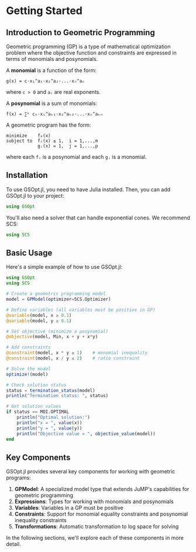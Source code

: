 # Getting Started

## Introduction to Geometric Programming

Geometric programming (GP) is a type of mathematical optimization problem where the objective function and constraints are expressed in terms of monomials and posynomials.

A **monomial** is a function of the form:

```
g(x) = c·x₁^a₁·x₂^a₂·...·xₙ^aₙ
```

where `c > 0` and `aᵢ` are real exponents.

A **posynomial** is a sum of monomials:

```
f(x) = ∑ᵏ cₖ·x₁^aₖ₁·x₂^aₖ₂·...·xₙ^aₖₙ
```

A geometric program has the form:

```
minimize    f₀(x)
subject to  fᵢ(x) ≤ 1,  i = 1,...,m
            gⱼ(x) = 1,  j = 1,...,p
```

where each `fᵢ` is a posynomial and each `gⱼ` is a monomial.

## Installation

To use GSOpt.jl, you need to have Julia installed. Then, you can add GSOpt.jl to your project:

```julia
using GSOpt
```

You'll also need a solver that can handle exponential cones. We recommend SCS:

```julia
using SCS
```

## Basic Usage

Here's a simple example of how to use GSOpt.jl:

```julia
using GSOpt
using SCS

# Create a geometric programming model
model = GPModel(optimizer=SCS.Optimizer)

# Define variables (all variables must be positive in GP)
@variable(model, x ≥ 0.1)
@variable(model, y ≥ 0.1)

# Set objective (minimize a posynomial)
@objective(model, Min, x + y + x*y)

# Add constraints
@constraint(model, x * y ≥ 1)    # monomial inequality
@constraint(model, x / y ≤ 2)    # ratio constraint

# Solve the model
optimize!(model)

# Check solution status
status = termination_status(model)
println("Termination status: ", status)

# Get solution values
if status == MOI.OPTIMAL
    println("Optimal solution:")
    println("x = ", value(x))
    println("y = ", value(y))
    println("Objective value = ", objective_value(model))
end
```

## Key Components

GSOpt.jl provides several key components for working with geometric programs:

1. **GPModel**: A specialized model type that extends JuMP's capabilities for geometric programming
2. **Expressions**: Types for working with monomials and posynomials
3. **Variables**: Variables in a GP must be positive
4. **Constraints**: Support for monomial equality constraints and posynomial inequality constraints
5. **Transformations**: Automatic transformation to log space for solving

In the following sections, we'll explore each of these components in more detail.
